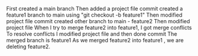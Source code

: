 First created a main branch
Then added a project file
commit
created a feature1 branch to main using "git checkout -b feature1"
Then modified project file
commit
created other branch to main - feature2
Then modified project file
When I try to merge feature2 into feature1, I got merge conflicts
To resolve conflicts I modified project file and then done commit
The merged branch is feature1
As we merged feature2 into feature1 , we are deleting feature2.
